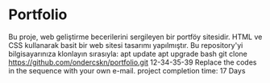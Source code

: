 # Portfolio
Bu proje, web geliştirme becerilerini sergileyen bir portföy sitesidir. HTML ve CSS kullanarak basit bir web sitesi tasarımı yapılmıştır.
 Bu repository'yi bilgisayarınıza klonlayın sırasıyla:
  apt update
  apt upgrade
  bash
  git clone https://github.com/ondercskn/portfolio.git
12-34-35-39 Replace the codes in the sequence with your own e-mail.
project completion time: 17 Days
